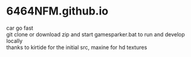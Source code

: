 # 6464NFM.github.io
car go fast
<br />
git clone or download zip and start gamesparker.bat to run and develop locally
<br />
thanks to kirtide for the initial src, maxine for hd textures
